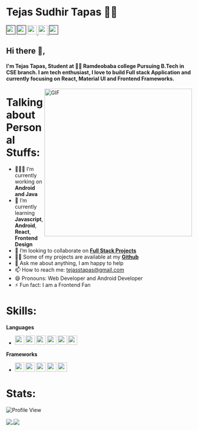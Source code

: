 # Tejas Sudhir Tapas 👨‍💻
<p>
<a href=""><img src="https://aleen42.github.io/badges/src/twitter.svg" height=25></a> 
<a href=""><img src="https://aleen42.github.io/badges/src/medium.svg" height=25></a> 
<a href="https://www.linkedin.com/in/tejas-tapas-971847171/"><img src="https://img.shields.io/badge/linkedin-%230077B5.svg?&style=for-the-badge&logo=linkedin&logoColor=white" height=25>
<a href="https://www.instagram.com/tapastejas/"><img src="https://img.shields.io/badge/instagram-%23E4405F.svg?&style=for-the-badge&logo=instagram&logoColor=white" height=25>
<a href=""><img src="https://aleen42.github.io/badges/src/stackoverflow.svg" height=25>
 </a> 
</p>
  
## Hi there 👋,           
#### I'm Tejas Tapas, Student at 👨‍💻 Ramdeobaba college Pursuing B.Tech in CSE branch.  I am tech enthusiast, I love to build Full stack Application and currently focusing on React, Material UI and Frontend Frameworks.  

<img align="right" alt="GIF" src="https://miro.medium.com/max/875/1*Urc28sbnORGOW5oyohQ06g.gif" width="400px" />  

# Talking about Personal Stuffs:

- 👨🏽‍💻 I’m currently working on **Android and Java**
- 🌱 I’m currently learning **Javascript**, **Android**, **React**, **Frontend Design**
- 👯 I’m looking to collaborate on <a href="https://github.com/Tejas1510/Awesome-Javascript-and-React-Project">**Full Stack Projects**</a>
- 👨‍💻 Some of my projects are available at my <a href="https://github.com/Tejas1510?tab=repositories">**Github**</a>
- 💬 Ask me about anything, I am happy to help
- 📫 How to reach me: tejasstapas@gmail.com
- 😄 Pronouns: Web Developer and Android Developer
- ⚡ Fun fact: I am a Frontend Fan 

# Skills:

**Languages**
 * <img src ="https://img.shields.io/badge/python-%233776AB.svg?&style=flat-square&logo=python&logoColor=white" height=25> <img src ="https://camo.githubusercontent.com/d423cf12cc9ec53976db472d8844305e3f324418/68747470733a2f2f696d672e736869656c64732e696f2f62616467652f2d4a6176615363726970742d626c61636b3f7374796c653d666c61742d737175617265266c6f676f3d6a617661736372697074" height=25> <img src ="https://img.shields.io/badge/c++%20-%2300599C.svg?&style=for-the-badge&logo=c%2B%2B&logoColor=white" height=25> <img src ="https://img.shields.io/badge/html5%20-%23E34F26.svg?&style=for-the-badge&logo=html5&logoColor=white" height=25> <img src ="https://img.shields.io/badge/css3%20-%231572B6.svg?&style=for-the-badge&logo=css3&logoColor=white" height=25> <img src ="https://img.shields.io/badge/java-%23ED8B00.svg?&style=for-the-badge&logo=java&logoColor=white" height=25> 
 
**Frameworks**
* <img src="https://img.shields.io/badge/Android-%234ea94b.svg?&style=for-the-badge&logo=Android&logoColor=white" height=25> <img src="https://camo.githubusercontent.com/6713ecbc89eb90c005464de60a106596475e1587/68747470733a2f2f696d672e736869656c64732e696f2f62616467652f646a616e676f2532302d2532333039324532302e7376673f267374796c653d666f722d7468652d6261646765266c6f676f3d646a616e676f266c6f676f436f6c6f723d7768697465" height=25> <img src="https://camo.githubusercontent.com/cd4f83dc0bba9fa02525d7a6b1993fd883b3d713/68747470733a2f2f696d672e736869656c64732e696f2f62616467652f666c61736b2532302d2532333030302e7376673f267374796c653d666f722d7468652d6261646765266c6f676f3d666c61736b266c6f676f436f6c6f723d7768697465" height=25> <img src="https://camo.githubusercontent.com/e3c72ff8c616617254d1b5303370700edfdb9942/68747470733a2f2f696d672e736869656c64732e696f2f62616467652f626f6f7473747261702532302d2532333536334437432e7376673f267374796c653d666f722d7468652d6261646765266c6f676f3d626f6f747374726170266c6f676f436f6c6f723d7768697465" height=25> <img src="https://camo.githubusercontent.com/6ce7b11ba5b6b3933921ffe85e01f993c54da51b/68747470733a2f2f696d672e736869656c64732e696f2f62616467652f73716c6974652d2532333037343035652e7376673f267374796c653d666f722d7468652d6261646765266c6f676f3d73716c697465266c6f676f436f6c6f723d7768697465" height=25>

 # Stats:
 
![Profile View](http://estruyf-github.azurewebsites.net/api/VisitorHit?user=Tejas1510&repo=github-visitors-badge&countColorcountColor&countColor=%237B1E7A)

<a href="https://Tejas1510.github.io">
  <img src="https://github-readme-stats.vercel.app/api?username=Tejas1510&count_private=true" align="center"/>
</a>
<a href="https://Tejas1510.github.io">
  <img src="https://github-readme-stats.vercel.app/api/top-langs/?username=Tejas1510&layout=compact" align="center"/>
</a>

